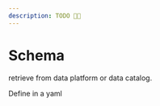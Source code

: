 ```yaml
---
description: TODO 🫶🏽
---
```


# Schema

retrieve from data platform or data catalog.

Define in a yaml
